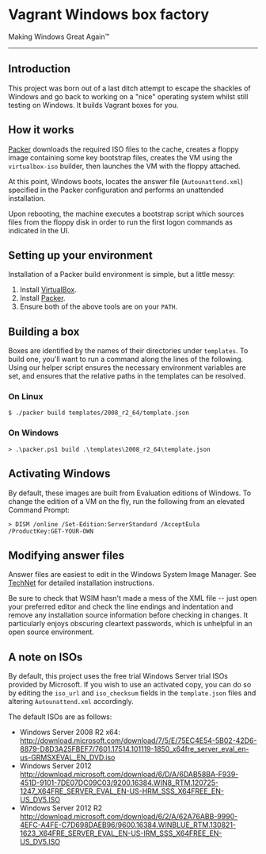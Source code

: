 # Vagrant Windows box factory

Making Windows Great Again™

* * *

## Introduction

This project was born out of a last ditch attempt to escape the shackles of
Windows and go back to working on a "nice" operating system whilst still testing
on Windows. It builds Vagrant boxes for you.

## How it works

[Packer](https://www.packer.io/) downloads the required ISO files to the cache,
creates a floppy image containing some key bootstrap files, creates the VM using
the `virtualbox-iso` builder, then launches the VM with the floppy attached.

At this point, Windows boots, locates the answer file (`Autounattend.xml`)
specified in the Packer configuration and performs an unattended installation.

Upon rebooting, the machine executes a bootstrap script which sources files from
the floppy disk in order to run the first logon commands as indicated in the UI.

## Setting up your environment

Installation of a Packer build environment is simple, but a little messy:

1. Install [VirtualBox](https://www.virtualbox.org/wiki/Downloads).
2. Install [Packer](https://packer.io/downloads.html).
3. Ensure both of the above tools are on your `PATH`.

## Building a box

Boxes are identified by the names of their directories under `templates`. To
build one, you'll want to run a command along the lines of the following. Using
our helper script ensures the necessary environment variables are set, and
ensures that the relative paths in the templates can be resolved.

### On Linux

```
$ ./packer build templates/2008_r2_64/template.json
```

### On Windows

```
> .\packer.ps1 build .\templates\2008_r2_64\template.json
```

## Activating Windows

By default, these images are built from Evaluation editions of Windows. To
change the edition of a VM on the fly, run the following from an elevated
Command Prompt:

```
> DISM /online /Set-Edition:ServerStandard /AcceptEula /ProductKey:GET-YOUR-OWN
```

## Modifying answer files

Answer files are easiest to edit in the Windows System Image Manager. See
[TechNet](https://technet.microsoft.com/en-GB/library/hh825494.aspx) for
detailed installation instructions.

Be sure to check that WSIM hasn't made a mess of the XML file -- just open your
preferred editor and check the line endings and indentation and remove any
installation source information before checking in changes. It particularly
enjoys obscuring cleartext passwords, which is unhelpful in an open source
environment.

## A note on ISOs

By default, this project uses the free trial Windows Server trial ISOs provided
by Microsoft. If you wish to use an activated copy, you can do so by editing the
`iso_url` and `iso_checksum` fields in the `template.json` files and
altering `Autounattend.xml` accordingly.

The default ISOs are as follows:

* Windows Server 2008 R2 x64:
  http://download.microsoft.com/download/7/5/E/75EC4E54-5B02-42D6-8879-D8D3A25FBEF7/7601.17514.101119-1850_x64fre_server_eval_en-us-GRMSXEVAL_EN_DVD.iso
* Windows Server 2012
  http://download.microsoft.com/download/6/D/A/6DAB58BA-F939-451D-9101-7DE07DC09C03/9200.16384.WIN8_RTM.120725-1247_X64FRE_SERVER_EVAL_EN-US-HRM_SSS_X64FREE_EN-US_DV5.ISO
* Windows Server 2012 R2
  http://download.microsoft.com/download/6/2/A/62A76ABB-9990-4EFC-A4FE-C7D698DAEB96/9600.16384.WINBLUE_RTM.130821-1623_X64FRE_SERVER_EVAL_EN-US-IRM_SSS_X64FREE_EN-US_DV5.ISO
